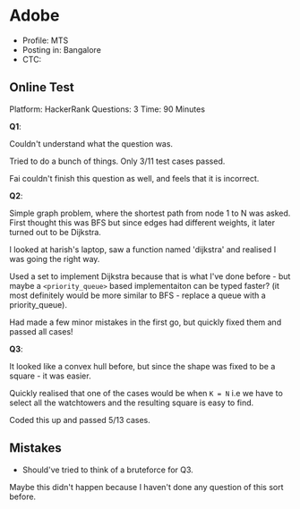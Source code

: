 
# Adobe

* Profile: MTS
* Posting in: Bangalore
* CTC: 

## Online Test

Platform: HackerRank
Questions: 3
Time: 90 Minutes

**Q1**: 

Couldn't understand what the question was.

Tried to do a bunch of things. Only 3/11 test cases passed.

Fai couldn't finish this question as well, and feels that it is incorrect.

**Q2**: 

Simple graph problem, where the shortest path from node 1 to N was asked. First thought this was BFS but since edges had different weights, it later turned out to be Dijkstra.

I looked at harish's laptop, saw a function named 'dijkstra' and realised I was going the right way.

Used a set to implement Dijkstra because that is what I've done before - but maybe a `<priority_queue>` based implementaiton can be typed faster? (it most definitely would be more similar to BFS - replace a queue with a priority_queue).

Had made a few minor mistakes in the first go, but quickly fixed them and passed all cases!

**Q3**: 

It looked like a convex hull before, but since the shape was fixed to be a square - it was easier.

Quickly realised that one of the cases would be when `K = N` i.e we have to select all the watchtowers and the resulting square is easy to find.

Coded this up and passed 5/13 cases.

## Mistakes

* Should've tried to think of a bruteforce for Q3.

Maybe this didn't happen because I haven't done any question of this sort before.
